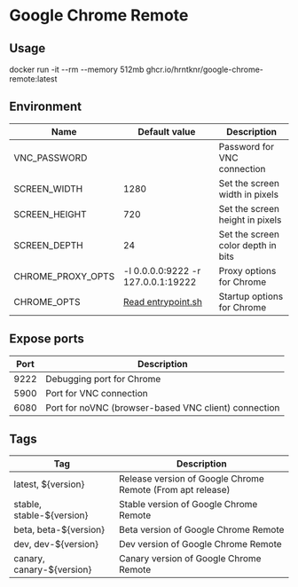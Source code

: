 # Google Chrome Remote

## Usage

docker run -it --rm --memory 512mb ghcr.io/hrntknr/google-chrome-remote:latest

## Environment

| Name              | Default value                         | Description                        |
| ----------------- | ------------------------------------- | ---------------------------------- |
| VNC_PASSWORD      |                                       | Password for VNC connection        |
| SCREEN_WIDTH      | 1280                                  | Set the screen width in pixels     |
| SCREEN_HEIGHT     | 720                                   | Set the screen height in pixels    |
| SCREEN_DEPTH      | 24                                    | Set the screen color depth in bits |
| CHROME_PROXY_OPTS | -l 0.0.0.0:9222 -r 127.0.0.1:19222    | Proxy options for Chrome           |
| CHROME_OPTS       | [Read entrypoint.sh](./entrypoint.sh) | Startup options for Chrome         |

## Expose ports

| Port | Description                                          |
| ---- | ---------------------------------------------------- |
| 9222 | Debugging port for Chrome                            |
| 5900 | Port for VNC connection                              |
| 6080 | Port for noVNC (browser-based VNC client) connection |

## Tags

| Tag                       | Description                                                |
| ------------------------- | ---------------------------------------------------------- |
| latest, ${version}        | Release version of Google Chrome Remote (From apt release) |
| stable, stable-${version} | Stable version of Google Chrome Remote                     |
| beta, beta-${version}     | Beta version of Google Chrome Remote                       |
| dev, dev-${version}       | Dev version of Google Chrome Remote                        |
| canary, canary-${version} | Canary version of Google Chrome Remote                     |
